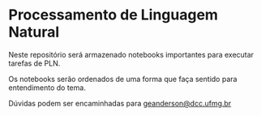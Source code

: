 # Processamento de Linguagem Natural

Neste repositório será armazenado notebooks importantes para executar tarefas de PLN.

Os notebooks serão ordenados de uma forma que faça sentido para entendimento do tema.

Dúvidas podem ser encaminhadas para geanderson@dcc.ufmg.br
